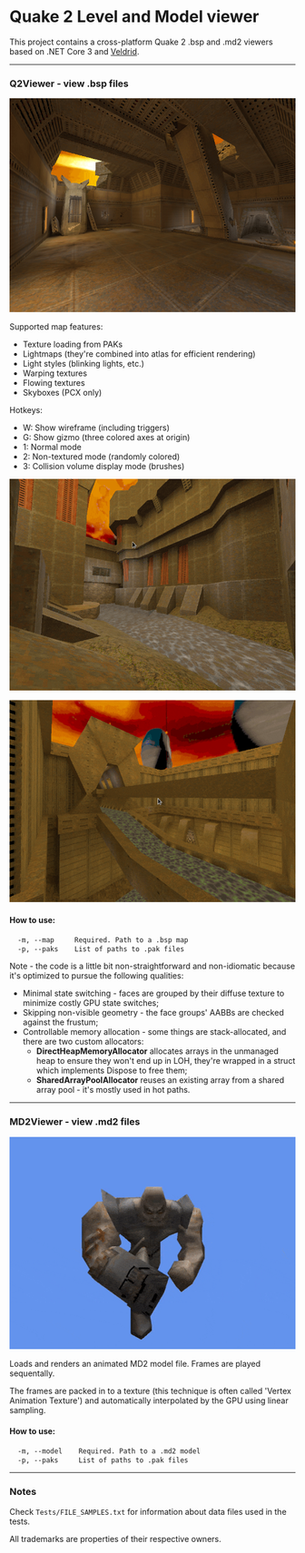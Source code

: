 # Quake 2 Level and Model viewer
This project contains a cross-platform Quake 2 .bsp and .md2 viewers based on .NET Core 3 and [Veldrid](https://github.com/mellinoe/veldrid).

---

### Q2Viewer - view .bsp files
![Demo picture](demo.gif)

Supported map features:
* Texture loading from PAKs
* Lightmaps (they're combined into atlas for efficient rendering)
* Light styles (blinking lights, etc.)
* Warping textures
* Flowing textures
* Skyboxes (PCX only)

Hotkeys:
* W: Show wireframe (including triggers)
* G: Show gizmo (three colored axes at origin)
* 1: Normal mode
* 2: Non-textured mode (randomly colored)
* 3: Collision volume display mode (brushes)

![Modes picture](modes.gif)

![Fluids picture](fluids.gif)

#### How to use:
```
  -m, --map     Required. Path to a .bsp map
  -p, --paks    List of paths to .pak files
```

Note - the code is a little bit non-straightforward and non-idiomatic because it's optimized to pursue the following qualities:
* Minimal state switching - faces are grouped by their diffuse texture to minimize costly GPU state switches;
* Skipping non-visible geometry - the face groups' AABBs are checked against the frustum;
* Controllable memory allocation - some things are stack-allocated, and there are two custom allocators:
	* **DirectHeapMemoryAllocator** allocates arrays in the unmanaged heap to ensure they won't end up in LOH, they're wrapped in a struct which implements Dispose to free them;
	* **SharedArrayPoolAllocator** reuses an existing array from a shared array pool - it's mostly used in hot paths.

---
### MD2Viewer - view .md2 files
![MD2 viewer picture](md2.gif)

Loads and renders an animated MD2 model file. Frames are played sequentally.

The frames are packed in to a texture (this technique is often called 'Vertex Animation Texture') and automatically interpolated by the GPU using linear sampling.


#### How to use:
```
  -m, --model    Required. Path to a .md2 model
  -p, --paks     List of paths to .pak files
```


---
### Notes
Check ```Tests/FILE_SAMPLES.txt``` for information about data files used in the tests.

All trademarks are properties of their respective owners.
